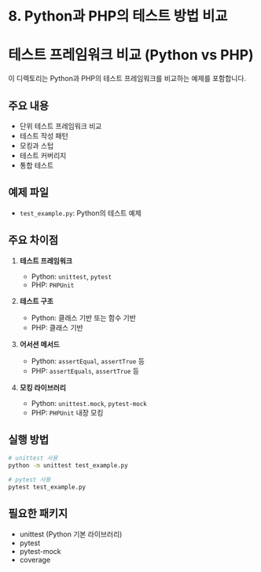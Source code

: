 # 8. Python과 PHP의 테스트 방법 비교

# 테스트 프레임워크 비교 (Python vs PHP)

이 디렉토리는 Python과 PHP의 테스트 프레임워크를 비교하는 예제를 포함합니다.

## 주요 내용

- 단위 테스트 프레임워크 비교
- 테스트 작성 패턴
- 모킹과 스텁
- 테스트 커버리지
- 통합 테스트

## 예제 파일

- `test_example.py`: Python의 테스트 예제

## 주요 차이점

1. **테스트 프레임워크**
   - Python: `unittest`, `pytest`
   - PHP: `PHPUnit`

2. **테스트 구조**
   - Python: 클래스 기반 또는 함수 기반
   - PHP: 클래스 기반

3. **어서션 메서드**
   - Python: `assertEqual`, `assertTrue` 등
   - PHP: `assertEquals`, `assertTrue` 등

4. **모킹 라이브러리**
   - Python: `unittest.mock`, `pytest-mock`
   - PHP: `PHPUnit` 내장 모킹

## 실행 방법

```bash
# unittest 사용
python -m unittest test_example.py

# pytest 사용
pytest test_example.py
```

## 필요한 패키지

- unittest (Python 기본 라이브러리)
- pytest
- pytest-mock
- coverage 